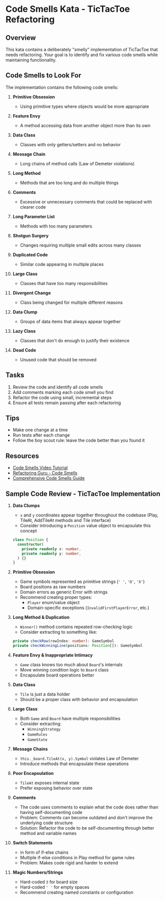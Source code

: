 # Code Smells Kata - TicTacToe Refactoring

## Overview

This kata contains a deliberately "smelly" implementation of TicTacToe that needs refactoring. Your goal is to identify and fix various code smells while maintaining functionality.

## Code Smells to Look For

The implementation contains the following code smells:

1. **Primitive Obsession**

   - Using primitive types where objects would be more appropriate

2. **Feature Envy**

   - A method accessing data from another object more than its own

3. **Data Class**

   - Classes with only getters/setters and no behavior

4. **Message Chain**

   - Long chains of method calls (Law of Demeter violations)

5. **Long Method**

   - Methods that are too long and do multiple things

6. **Comments**

   - Excessive or unnecessary comments that could be replaced with clearer code

7. **Long Parameter List**

   - Methods with too many parameters

8. **Shotgun Surgery**

   - Changes requiring multiple small edits across many classes

9. **Duplicated Code**

   - Similar code appearing in multiple places

10. **Large Class**

    - Classes that have too many responsibilities

11. **Divergent Change**

    - Class being changed for multiple different reasons

12. **Data Clump**

    - Groups of data items that always appear together

13. **Lazy Class**

    - Classes that don't do enough to justify their existence

14. **Dead Code**
    - Unused code that should be removed

## Tasks

1. Review the code and identify all code smells
2. Add comments marking each code smell you find
3. Refactor the code using small, incremental steps
4. Ensure all tests remain passing after each refactoring

## Tips

- Make one change at a time
- Run tests after each change
- Follow the boy scout rule: leave the code better than you found it

## Resources

- [Code Smells Video Tutorial](https://www.youtube.com/watch?v=MM6_tyvBRXE)
- [Refactoring Guru - Code Smells](https://refactoring.guru/refactoring/smells)
- [Comprehensive Code Smells Guide](https://luzkan.github.io/smells/)

## Sample Code Review - TicTacToe Implementation

1. **Data Clumps**

   - `x` and `y` coordinates appear together throughout the codebase (Play, TileAt, AddTileAt methods and Tile interface)
   - Consider introducing a `Position` value object to encapsulate this concept

   ```typescript
   class Position {
     constructor(
       private readonly x: number,
       private readonly y: number,
     ) {}
   }
   ```

2. **Primitive Obsession**

   - Game symbols represented as primitive strings (`' '`, `'O'`, `'X'`)
   - Board positions as raw numbers
   - Domain errors as generic Error with strings
   - Recommend creating proper types:
     - `Player` enum/value object
     - Domain-specific exceptions (`InvalidFirstPlayerError`, etc.)

3. **Long Method & Duplication**

   - `Winner()` method contains repeated row-checking logic
   - Consider extracting to something like:

   ```typescript
   private checkRow(rowIndex: number): GameSymbol
   private checkWinningLine(positions: Position[]): GameSymbol
   ```

4. **Feature Envy & Inappropriate Intimacy**

   - `Game` class knows too much about `Board`'s internals
   - Move winning condition logic to `Board` class
   - Encapsulate board operations better

5. **Data Class**

   - `Tile` is just a data holder
   - Should be a proper class with behavior and encapsulation

6. **Large Class**

   - Both `Game` and `Board` have multiple responsibilities
   - Consider extracting:
     - `WinningStrategy`
     - `GameRules`
     - `GameState`

7. **Message Chains**

   - `this._board.TileAt(x, y).Symbol` violates Law of Demeter
   - Introduce methods that encapsulate these operations

8. **Poor Encapsulation**

   - `TileAt` exposes internal state
   - Prefer exposing behavior over state

9. **Comments**

   - The code uses comments to explain what the code does rather than having self-documenting code
   - Problem: Comments can become outdated and don't improve the underlying code structure
   - Solution: Refactor the code to be self-documenting through better method and variable names

10. **Switch Statements**

    - in form of if-else chains
    - Multiple if-else conditions in Play method for game rules
    - Problem: Makes code rigid and harder to extend

11. **Magic Numbers/Strings**

    - Hard-coded `3` for board size
    - Hard-coded `' '` for empty spaces
    - Recommend creating named constants or configuration

